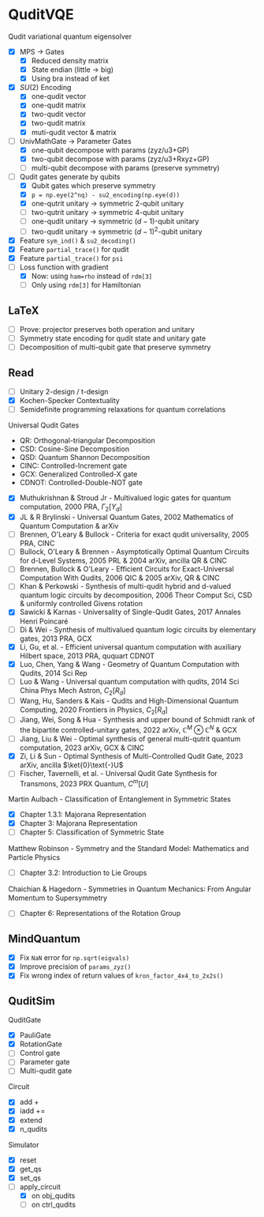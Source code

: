# QuditVQE

Qudit variational quantum eigensolver

- [x] MPS -> Gates
  - [x] Reduced density matrix
  - [x] State endian (little -> big)
  - [x] Using bra instead of ket
- [x] $SU(2)$ Encoding
  - [x] one-qudit vector
  - [x] one-qudit matrix
  - [x] two-qudit vector
  - [x] two-qudit matrix
  - [x] muti-qudit vector & matrix
- [ ] UnivMathGate -> Parameter Gates
  - [x] one-qubit decompose with params (zyz/u3+GP)
  - [x] two-qubit decompose with params (zyz/u3+Rxyz+GP)
  - [ ] multi-qubit decompose with params (preserve symmetry)
- [ ] Qudit gates generate by qubits
  - [x] Qubit gates which preserve symmetry
  - [x] `p = np.eye(2^nq) - su2_encoding(np.eye(d))` 
  - [x] one-qutrit unitary -> symmetric $2$-qubit unitary
  - [ ] two-qutrit unitary -> symmetric $4$-qubit unitary
  - [ ] one-qudit unitary -> symmetric $(d-1)$-qubit unitary
  - [ ] two-qudit unitary -> symmetric $(d-1)^2$-qubit unitary
- [x] Feature `sym_ind()` & `su2_decoding()` 
- [x] Feature `partial_trace()` for qudit
- [x] Feature `partial_trace()` for `psi` 
- [ ] Loss function with gradient
    - [x] Now: using `ham=rho` instead of `rdm[3]` 
    - [ ] Only using `rdm[3]` for Hamiltonian

## LaTeX

- [ ] Prove: projector preserves both operation and unitary
- [ ] Symmetry state encoding for qudit state and unitary gate
- [ ] Decomposition of multi-qubit gate that preserve symmetry

## Read

- [ ] Unitary 2-design / t-design
- [x] Kochen-Specker Contextuality
- [ ] Semidefinite programming relaxations for quantum correlations

Universal Qudit Gates

- QR: Orthogonal-triangular Decomposition
- CSD: Cosine-Sine Decomposition
- QSD: Quantum Shannon Decomposition
- CINC: Controlled-Increment gate
- GCX: Generalized Controlled-X gate
- CDNOT: Controlled-Double-NOT gate
- [x] Muthukrishnan & Stroud Jr - Multivalued logic gates for quantum computation, 2000 PRA, $\Gamma_2[Y_d]$ 
- [x] JL & R Brylinski - Universal Quantum Gates, 2002 Mathematics of Quantum Computation & arXiv
- [ ] Brennen, O'Leary & Bullock - Criteria for exact qudit universality, 2005 PRA, CINC
- [ ] Bullock, O'Leary & Brennen - Asymptotically Optimal Quantum Circuits for d-Level Systems, 2005 PRL & 2004 arXiv, ancilla QR & CINC
- [ ] Brennen, Bullock & O'Leary - Efficient Circuits for Exact-Universal Computation With Qudits, 2006 QIC & 2005 arXiv, QR & CINC
- [ ] Khan & Perkowski - Synthesis of multi-qudit hybrid and d-valued quantum logic circuits by decomposition, 2006 Theor Comput Sci, CSD & uniformly controlled Givens rotation
- [x] Sawicki & Karnas - Universality of Single-Qudit Gates, 2017 Annales Henri Poincaré
- [ ] Di & Wei - Synthesis of multivalued quantum logic circuits by elementary gates, 2013 PRA, GCX
- [x] Li, Gu, et al. - Efficient universal quantum computation with auxiliary Hilbert space, 2013 PRA, ququart CDNOT
- [x] Luo, Chen, Yang & Wang - Geometry of Quantum Computation with Qudits, 2014 Sci Rep
- [ ] Luo & Wang - Universal quantum computation with qudits, 2014 Sci China Phys Mech Astron, $C_2[R_d]$ 
- [ ] Wang, Hu, Sanders & Kais - Qudits and High-Dimensional Quantum Computing, 2020 Frontiers in Physics, $C_2[R_d]$ 
- [ ] Jiang, Wei, Song & Hua - Synthesis and upper bound of Schmidt rank of the bipartite controlled-unitary gates, 2022 arXiv, $\mathbb{C}^M\otimes\mathbb{C}^N$ & GCX
- [ ] Jiang, Liu & Wei - Optimal synthesis of general multi-qutrit quantum computation, 2023 arXiv, GCX & CINC
- [x] Zi, Li & Sun - Optimal Synthesis of Multi-Controlled Qudit Gate, 2023 arXiv, ancilla $\ket{0}\text{-}U$ 
- [ ] Fischer, Tavernelli, et al. - Universal Qudit Gate Synthesis for Transmons, 2023 PRX Quantum, $C^m[U]$ 

Martin Aulbach - Classification of Entanglement in Symmetric States

- [x] Chapter 1.3.1: Majorana Representation
- [x] Chapter 3: Majorana Representation
- [ ] Chapter 5: Classification of Symmetric State

Matthew Robinson - Symmetry and the Standard Model꞉ Mathematics and Particle Physics

- [ ] Chapter 3.2: Introduction to Lie Groups

Chaichian & Hagedorn - Symmetries in Quantum Mechanics꞉ From Angular Momentum to Supersymmetry

- [ ] Chapter 6: Representations of the Rotation Group

## MindQuantum

- [x] Fix `NaN` error for `np.sqrt(eigvals)` 
- [x] Improve precision of `params_zyz()` 
- [x] Fix wrong index of return values of `kron_factor_4x4_to_2x2s()` 

## QuditSim

QuditGate
- [x] PauliGate
- [x] RotationGate
- [ ] Control gate
- [ ] Parameter gate
- [ ] Multi-qudit gate

Circuit
- [x] add +
- [x] iadd +=
- [x] extend
- [x] n_qudits

Simulator
- [x] reset
- [x] get_qs
- [x] set_qs
- [ ] apply_circuit
    - [x] on obj_qudits
    - [ ] on ctrl_qudits